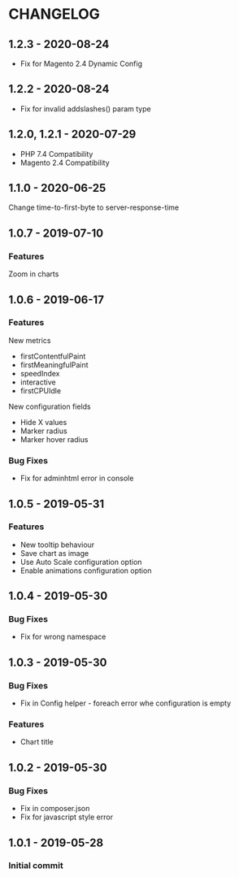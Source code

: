 # CHANGELOG

<a name="1.2.3"></a>
## 1.2.3 - 2020-08-24
- Fix for Magento 2.4 Dynamic Config

<a name="1.2.2"></a>
## 1.2.2 - 2020-08-24
- Fix for invalid addslashes() param type

<a name="1.2.1"></a>
<a name="1.2.0"></a>
## 1.2.0, 1.2.1 - 2020-07-29
- PHP 7.4 Compatibility
- Magento 2.4 Compatibility

<a name="1.1.0"></a>
## 1.1.0 - 2020-06-25
Change time-to-first-byte to server-response-time 

<a name="1.0.7"></a>
## 1.0.7 - 2019-07-10

### Features
Zoom in charts

<a name="1.0.6"></a>
## 1.0.6 - 2019-06-17

### Features
New metrics
- firstContentfulPaint
- firstMeaningfulPaint
- speedIndex
- interactive
- firstCPUIdle

New configuration fields
- Hide X values
- Marker radius
- Marker hover radius


### Bug Fixes
- Fix for adminhtml error in console

<a name="1.0.5"></a>
## 1.0.5 - 2019-05-31

### Features
- New tooltip behaviour
- Save chart as image
- Use Auto Scale configuration option
- Enable animations configuration option

<a name="1.0.4"></a>
## 1.0.4 - 2019-05-30
### Bug Fixes
- Fix for wrong namespace

<a name="1.0.3"></a>
## 1.0.3 - 2019-05-30
### Bug Fixes
- Fix in Config helper - foreach error whe configuration is empty

### Features
- Chart title

<a name="1.0.2"></a>
## 1.0.2 - 2019-05-30
### Bug Fixes
- Fix in composer.json
- Fix for javascript style error

<a name="1.0.1"></a>
## 1.0.1 - 2019-05-28
### Initial commit
